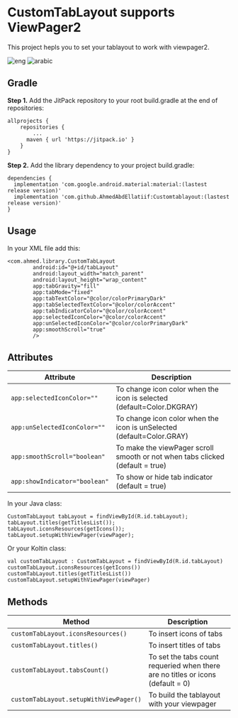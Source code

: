 # CustomTabLayout supports ViewPager2

This project hepls you to set your tablayout to work with viewpager2. 

![eng](https://user-images.githubusercontent.com/40568882/92460231-02be4a80-f1c8-11ea-8fe1-71286fbb8310.jpeg)                                                                       ![arabic](https://user-images.githubusercontent.com/40568882/92460113-dc001400-f1c7-11ea-9ab5-104bf422a9e0.jpeg)  

## Gradle

**Step 1.** Add the JitPack repository to your root build.gradle at the end of repositories:
```
allprojects {
    repositories {
        ...
      maven { url 'https://jitpack.io' }
    }
}
```

**Step 2.** Add the library dependency to your project build.gradle:
```
dependencies {
  implementation 'com.google.android.material:material:(lastest release version)'
  implementation 'com.github.AhmedAbdEllatiif:Customtablayout:(lastest release version)'
}
```

## Usage

In your XML file add this:
```
<com.ahmed.library.CustomTabLayout
        android:id="@+id/tabLayout"
        android:layout_width="match_parent"
        android:layout_height="wrap_content"
        app:tabGravity="fill"
        app:tabMode="fixed"
        app:tabTextColor="@color/colorPrimaryDark"
        app:tabSelectedTextColor="@color/colorAccent"
        app:tabIndicatorColor="@color/colorAccent"
        app:selectedIconColor="@color/colorAccent"
        app:unSelectedIconColor="@color/colorPrimaryDark"
        app:smoothScroll="true"
        />
```

## Attributes
| Attribute                            | Description                                                                           | 
| ------------------------------------ |-------------------------------------------------------------------------------------- | 
| `app:selectedIconColor=""`            |To change icon color when the icon is selected (default=Color.DKGRAY)                                                  | 
| `app:unSelectedIconColor=""`         | To change icon color when the icon is unSelected (default=Color.GRAY)                                       | 
| `app:smoothScroll="boolean"`         | To make the viewPager scroll smooth or not when tabs clicked (default = true)                   | 
| `app:showIndicator="boolean"`             | To show or hide tab indicator (default = true)                                            | 


In your Java class:
```
CustomTabLayout tabLayout = findViewById(R.id.tabLayout);
tabLayout.titles(getTitlesList());
tabLayout.iconsResources(getIcons());
tabLayout.setupWithViewPager(viewPager);
```
Or your Koltin class:
```
val customTabLayout : CustomTabLayout = findViewById(R.id.tabLayout)
customTabLayout.iconsResources(getIcons())
customTabLayout.titles(getTitlesList())
customTabLayout.setupWithViewPager(viewPager)
```

## Methods
| Method                            | Description                                                                           | 
| ------------------------------------ |-------------------------------------------------------------------------------------- | 
| `customTabLayout.iconsResources()`   |To insert icons of tabs                                                  | 
| `customTabLayout.titles()`         | To insert titles of tabs                                    | 
| `customTabLayout.tabsCount()`         | To set the tabs count requeried when there are no titles or icons (default = 0)                   | 
| `customTabLayout.setupWithViewPager()`               | To build the tablayout with your viewpager                                            | 
